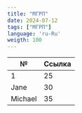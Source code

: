 ```yaml
---
title: "МГРП"
date: 2024-07-12
tags: ["МГРП"]
language: 'ru-Ru'
weigth: 100
---
```


| №    | Ссылка |
| ------- | --- |
| 1    | 25  |
| Jane    | 30  |
| Michael | 35  |
